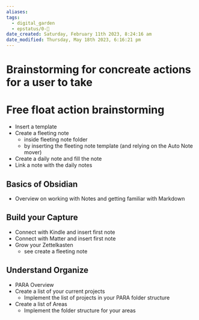 ```yaml
---
aliases: 
tags:
  - digital_garden
  - epstatus/0-🌰
date_created: Saturday, February 11th 2023, 8:24:16 am
date_modified: Thursday, May 18th 2023, 6:16:21 pm
---
```

# Brainstorming for concreate actions for a user to take



# Free float action brainstorming
+ Insert a template 
+ Create a fleeting note
	+ inside fleeting note folder
	+ by inserting the fleeting note template (and relying on the Auto Note mover)
+ Create a daily note and fill the note
+ Link a note with the daily notes

## Basics of Obsidian
+ Overview on working with Notes and getting familiar with Markdown

## Build your Capture
+ Connect with Kindle and insert first note
+ Connect with Matter and insert first note
+ Grow your Zettelkasten
	+ see create a fleeting note

## Understand Organize
+ PARA Overview
+ Create a list of your current projects
	+ Implement the list of projects in your PARA folder structure
+ Create a list of Areas
	+ Implement the folder structure for your areas
